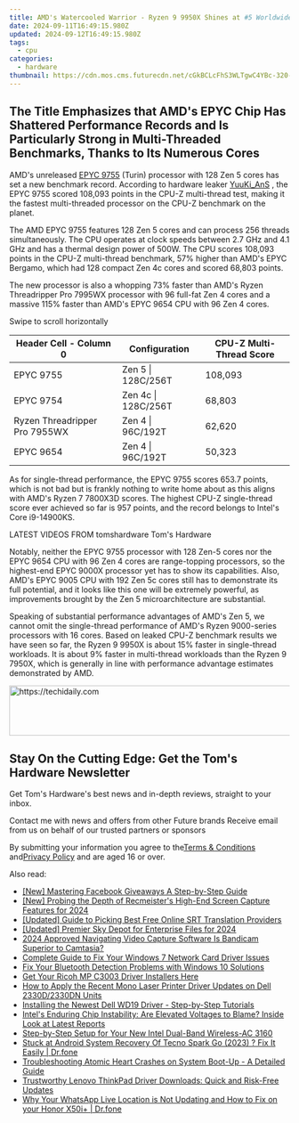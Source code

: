 ```yaml
---
title: AMD's Watercooled Warrior - Ryzen 9 9950X Shines at #5 Worldwide Speed Ranking on the Notorious Time Spy Extreme Test
date: 2024-09-11T16:49:15.980Z
updated: 2024-09-12T16:49:15.980Z
tags:
  - cpu
categories:
  - hardware
thumbnail: https://cdn.mos.cms.futurecdn.net/cGkBCLcFhS3WLTgwC4YBc-320-80.jpg
---
```


## The Title Emphasizes that AMD's EPYC Chip Has Shattered Performance Records and Is Particularly Strong in Multi-Threaded Benchmarks, Thanks to Its Numerous Cores

AMD's unreleased [EPYC 9755](https://www.tomshardware.com/pc-components/cpus/amd-announces-3nm-epyc-turin-launching-with-192-cores-and-384-threads-in-second-half-of-2024-54x-faster-than-intel-xeon-in-ai-workload) (Turin) processor with 128 Zen 5 cores has set a new benchmark record. According to hardware leaker [YuuKi_AnS](https://x.com/yuuki%5Fans/status/1816185684753015066) , the EPYC 9755 scored 108,093 points in the CPU-Z multi-thread test, making it the fastest multi-threaded processor on the CPU-Z benchmark on the planet.

 The AMD EPYC 9755 features 128 Zen 5 cores and can process 256 threads simultaneously. The CPU operates at clock speeds between 2.7 GHz and 4.1 GHz and has a thermal design power of 500W. The CPU scores 108,093 points in the CPU-Z multi-thread benchmark, 57% higher than AMD's EPYC Bergamo, which had 128 compact Zen 4c cores and scored 68,803 points.

 The new processor is also a whopping 73% faster than AMD's Ryzen Threadripper Pro 7995WX processor with 96 full-fat Zen 4 cores and a massive 115% faster than AMD's EPYC 9654 CPU with 96 Zen 4 cores.

 Swipe to scroll horizontally

| Header Cell - Column 0        | Configuration       | CPU-Z Multi-Thread Score |
| ----------------------------- | ------------------- | ------------------------ |
| EPYC 9755                     | Zen 5 \| 128C/256T  | 108,093                  |
| EPYC 9754                     | Zen 4c \| 128C/256T | 68,803                   |
| Ryzen Threadripper Pro 7955WX | Zen 4 \| 96C/192T   | 62,620                   |
| EPYC 9654                     | Zen 4 \| 96C/192T   | 50,323                   |

 As for single-thread performance, the EPYC 9755 scores 653.7 points, which is not bad but is frankly nothing to write home about as this aligns with AMD's Ryzen 7 7800X3D scores. The highest CPU-Z single-thread score ever achieved so far is 957 points, and the record belongs to Intel's Core i9-14900KS.

 LATEST VIDEOS FROM tomshardware Tom's Hardware

 Notably, neither the EPYC 9755 processor with 128 Zen-5 cores nor the EPYC 9654 CPU with 96 Zen 4 cores are range-topping processors, so the highest-end EPYC 9000X processor yet has to show its capabilities. Also, AMD's EPYC 9005 CPU with 192 Zen 5c cores still has to demonstrate its full potential, and it looks like this one will be extremely powerful, as improvements brought by the Zen 5 microarchitecture are substantial.

 Speaking of substantial performance advantages of AMD's Zen 5, we cannot omit the single-thread performance of AMD's Ryzen 9000-series processors with 16 cores. Based on leaked CPU-Z benchmark results we have seen so far, the Ryzen 9 9950X is about 15% faster in single-thread workloads. It is about 9% faster in multi-thread workloads than the Ryzen 9 7950X, which is generally in line with performance advantage estimates demonstrated by AMD.

<!-- affiliate ads begin -->
<a href="https://ephamedtechinc.pxf.io/c/5597632/2137225/26400" target="_top" id="2137225">
  <img src="//a.impactradius-go.com/display-ad/26400-2137225" border="0" alt="https://techidaily.com" width="728" height="90"/>
</a>
<img height="0" width="0" src="https://ephamedtechinc.pxf.io/i/5597632/2137225/26400" style="position:absolute;visibility:hidden;" border="0" />
<!-- affiliate ads end -->

## Stay On the Cutting Edge: Get the Tom's Hardware Newsletter

 Get Tom's Hardware's best news and in-depth reviews, straight to your inbox.

 Contact me with news and offers from other Future brands  Receive email from us on behalf of our trusted partners or sponsors

 By submitting your information you agree to the[Terms & Conditions](https://futureplc.com/terms-conditions/) and[Privacy Policy](https://futureplc.com/privacy-policy/) and are aged 16 or over.

<ins class="adsbygoogle"
     style="display:block"
     data-ad-format="autorelaxed"
     data-ad-client="ca-pub-7571918770474297"
     data-ad-slot="1223367746"></ins>

<ins class="adsbygoogle"
     style="display:block"
     data-ad-client="ca-pub-7571918770474297"
     data-ad-slot="8358498916"
     data-ad-format="auto"
     data-full-width-responsive="true"></ins>

<span class="atpl-alsoreadstyle">Also read:</span>
<div><ul>
<li><a href="https://extra-skills.techidaily.com/new-mastering-facebook-giveaways-a-step-by-step-guide/"><u>[New] Mastering Facebook Giveaways A Step-by-Step Guide</u></a></li>
<li><a href="https://desktop-recording.techidaily.com/new-probing-the-depth-of-recmeisters-high-end-screen-capture-features-for-2024/"><u>[New] Probing the Depth of Recmeister's High-End Screen Capture Features for 2024</u></a></li>
<li><a href="https://some-knowledge.techidaily.com/updated-guide-to-picking-best-free-online-srt-translation-providers/"><u>[Updated] Guide to Picking Best Free Online SRT Translation Providers</u></a></li>
<li><a href="https://fox-friendly.techidaily.com/updated-premier-sky-depot-for-enterprise-files-for-2024/"><u>[Updated] Premier Sky Depot for Enterprise Files for 2024</u></a></li>
<li><a href="https://visual-screen-recording.techidaily.com/2024-approved-navigating-video-capture-software-is-bandicam-superior-to-camtasia/"><u>2024 Approved Navigating Video Capture Software Is Bandicam Superior to Camtasia?</u></a></li>
<li><a href="https://hardware-updates.techidaily.com/complete-guide-to-fix-your-windows-7-network-card-driver-issues/"><u>Complete Guide to Fix Your Windows 7 Network Card Driver Issues</u></a></li>
<li><a href="https://win-howtos.techidaily.com/fix-your-bluetooth-detection-problems-with-windows-10-solutions/"><u>Fix Your Bluetooth Detection Problems with Windows 10 Solutions</u></a></li>
<li><a href="https://hardware-updates.techidaily.com/get-your-ricoh-mp-c3003-driver-installers-here/"><u>Get Your Ricoh MP C3003 Driver Installers Here</u></a></li>
<li><a href="https://hardware-updates.techidaily.com/how-to-apply-the-recent-mono-laser-printer-driver-updates-on-dell-2330d2330dn-units/"><u>How to Apply the Recent Mono Laser Printer Driver Updates on Dell 2330D/2330DN Units</u></a></li>
<li><a href="https://hardware-updates.techidaily.com/installing-the-newest-dell-wd19-driver-step-by-step-tutorials/"><u>Installing the Newest Dell WD19 Driver - Step-by-Step Tutorials</u></a></li>
<li><a href="https://hardware-updates.techidaily.com/intels-enduring-chip-instability-are-elevated-voltages-to-blame-inside-look-at-latest-reports/"><u>Intel's Enduring Chip Instability: Are Elevated Voltages to Blame? Inside Look at Latest Reports</u></a></li>
<li><a href="https://hardware-updates.techidaily.com/step-by-step-setup-for-your-new-intel-dual-band-wireless-ac-3160/"><u>Step-by-Step Setup for Your New Intel Dual-Band Wireless-AC 3160</u></a></li>
<li><a href="https://howto.techidaily.com/stuck-at-android-system-recovery-of-tecno-spark-go-2023-fix-it-easily-drfone-by-drfone-fix-android-problems-fix-android-problems/"><u>Stuck at Android System Recovery Of Tecno Spark Go (2023) ? Fix It Easily | Dr.fone</u></a></li>
<li><a href="https://win-answers.techidaily.com/troubleshooting-atomic-heart-crashes-on-system-boot-up-a-detailed-guide/"><u>Troubleshooting Atomic Heart Crashes on System Boot-Up - A Detailed Guide</u></a></li>
<li><a href="https://hardware-updates.techidaily.com/trustworthy-lenovo-thinkpad-driver-downloads-quick-and-risk-free-updates/"><u>Trustworthy Lenovo ThinkPad Driver Downloads: Quick and Risk-Free Updates</u></a></li>
<li><a href="https://location-social.techidaily.com/why-your-whatsapp-live-location-is-not-updating-and-how-to-fix-on-your-honor-x50iplus-drfone-by-drfone-virtual-android/"><u>Why Your WhatsApp Live Location is Not Updating and How to Fix on your Honor X50i+ | Dr.fone</u></a></li>
</ul></div>

